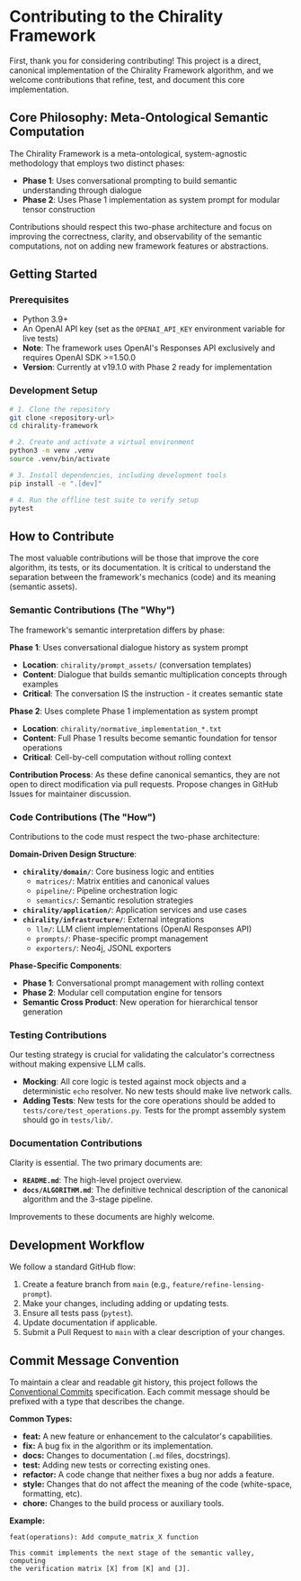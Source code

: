 # Contributing to the Chirality Framework

First, thank you for considering contributing! This project is a direct, canonical implementation of the Chirality Framework algorithm, and we welcome contributions that refine, test, and document this core implementation.

## Core Philosophy: Meta-Ontological Semantic Computation

The Chirality Framework is a meta-ontological, system-agnostic methodology that employs two distinct phases:
- **Phase 1**: Uses conversational prompting to build semantic understanding through dialogue
- **Phase 2**: Uses Phase 1 implementation as system prompt for modular tensor construction

Contributions should respect this two-phase architecture and focus on improving the correctness, clarity, and observability of the semantic computations, not on adding new framework features or abstractions.

## Getting Started

### Prerequisites
- Python 3.9+
- An OpenAI API key (set as the `OPENAI_API_KEY` environment variable for live tests)
- **Note**: The framework uses OpenAI's Responses API exclusively and requires OpenAI SDK >=1.50.0
- **Version**: Currently at v19.1.0 with Phase 2 ready for implementation

### Development Setup

```bash
# 1. Clone the repository
git clone <repository-url>
cd chirality-framework

# 2. Create and activate a virtual environment
python3 -m venv .venv
source .venv/bin/activate

# 3. Install dependencies, including development tools
pip install -e ".[dev]"

# 4. Run the offline test suite to verify setup
pytest
```

## How to Contribute

The most valuable contributions will be those that improve the core algorithm, its tests, or its documentation. It is critical to understand the separation between the framework's mechanics (code) and its meaning (semantic assets).

### Semantic Contributions (The "Why")

The framework's semantic interpretation differs by phase:

**Phase 1**: Uses conversational dialogue history as system prompt
-   **Location**: `chirality/prompt_assets/` (conversation templates)
-   **Content**: Dialogue that builds semantic multiplication concepts through examples
-   **Critical**: The conversation IS the instruction - it creates semantic state

**Phase 2**: Uses complete Phase 1 implementation as system prompt
-   **Location**: `chirality/normative_implementation_*.txt`
-   **Content**: Full Phase 1 results become semantic foundation for tensor operations
-   **Critical**: Cell-by-cell computation without rolling context

**Contribution Process**: As these define canonical semantics, they are not open to direct modification via pull requests. Propose changes in GitHub Issues for maintainer discussion.

### Code Contributions (The "How")

Contributions to the code must respect the two-phase architecture:

**Domain-Driven Design Structure**:
*   **`chirality/domain/`**: Core business logic and entities
    *   `matrices/`: Matrix entities and canonical values
    *   `pipeline/`: Pipeline orchestration logic
    *   `semantics/`: Semantic resolution strategies
*   **`chirality/application/`**: Application services and use cases
*   **`chirality/infrastructure/`**: External integrations
    *   `llm/`: LLM client implementations (OpenAI Responses API)
    *   `prompts/`: Phase-specific prompt management
    *   `exporters/`: Neo4j, JSONL exporters

**Phase-Specific Components**:
*   **Phase 1**: Conversational prompt management with rolling context
*   **Phase 2**: Modular cell computation engine for tensors
*   **Semantic Cross Product**: New operation for hierarchical tensor generation

### Testing Contributions

Our testing strategy is crucial for validating the calculator's correctness without making expensive LLM calls.

*   **Mocking**: All core logic is tested against mock objects and a deterministic `echo` resolver. No new tests should make live network calls.
*   **Adding Tests**: New tests for the core operations should be added to `tests/core/test_operations.py`. Tests for the prompt assembly system should go in `tests/lib/`.

### Documentation Contributions

Clarity is essential. The two primary documents are:

*   **`README.md`**: The high-level project overview.
*   **`docs/ALGORITHM.md`**: The definitive technical description of the canonical algorithm and the 3-stage pipeline.

Improvements to these documents are highly welcome.

## Development Workflow

We follow a standard GitHub flow:

1.  Create a feature branch from `main` (e.g., `feature/refine-lensing-prompt`).
2.  Make your changes, including adding or updating tests.
3.  Ensure all tests pass (`pytest`).
4.  Update documentation if applicable.
5.  Submit a Pull Request to `main` with a clear description of your changes.

## Commit Message Convention

To maintain a clear and readable git history, this project follows the [Conventional Commits](https://www.conventionalcommits.org/en/v1.0.0/) specification. Each commit message should be prefixed with a type that describes the change.

**Common Types:**
*   **feat:** A new feature or enhancement to the calculator's capabilities.
*   **fix:** A bug fix in the algorithm or its implementation.
*   **docs:** Changes to documentation (`.md` files, docstrings).
*   **test:** Adding new tests or correcting existing ones.
*   **refactor:** A code change that neither fixes a bug nor adds a feature.
*   **style:** Changes that do not affect the meaning of the code (white-space, formatting, etc).
*   **chore:** Changes to the build process or auxiliary tools.

**Example:**
```
feat(operations): Add compute_matrix_X function

This commit implements the next stage of the semantic valley, computing
the verification matrix [X] from [K] and [J].
```
